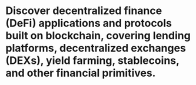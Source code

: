 # Discover decentralized finance (DeFi) applications and protocols built on blockchain, covering lending platforms, decentralized exchanges (DEXs), yield farming, stablecoins, and other financial primitives.
